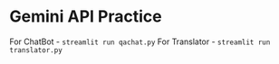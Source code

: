# Gemini API Practice

For ChatBot - ```streamlit run qachat.py```
For Translator - ```streamlit run translator.py```
